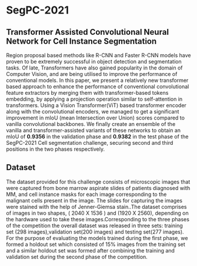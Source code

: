 # SegPC-2021

## Transformer Assisted Convolutional Neural Network for Cell Instance Segmentation

Region proposal based methods like R-CNN and Faster R-CNN models have proven to be extremely successful in object detection and segmentation tasks.  Of late, Transformers have also gained popularity in the domain of Computer Vision, and are being utilised to improve the performance of conventional models.
In this paper, we present a relatively new transformer based approach to enhance the performance of conventional convolutional feature extractors by merging them with transformer-based tokens embedding, by applying a projection operation similar to self-attention in transformers. Using a Vision Transformer(ViT) based transformer encoder along with the convolutional encoders, we managed to get a significant improvement in mIoU (mean Intersection over Union) scores compared to vanilla convolutional backbones. We finally create an ensemble of the vanilla and transformer-assisted variants of these networks to obtain an mIoU of __0.9356__ in the validation phase and __0.9382__ in the test phase of the SegPC-2021 Cell segmentation challenge, securing second and third positions in the two phases respectively.

## Dataset
 The dataset provided for this challenge consists of microscopic images that were captured from bone marrow aspirate slides of patients diagnosed with MM, and cell instance masks for each image corresponding to the malignant cells present in the image. The slides for capturing the images were stained with the help of Jenner-Giemsa stain..The dataset comprises of images in two shapes, ( 2040 X 1536 ) and (1920 X 2560), depending on the hardware used to take these images.Corresponding to the three phases of the competition the overall dataset was released in three sets: training set (298 images),validation set(200 images) and testing set(277 images). For the purpose of evaluating the models trained during the first phase, we formed a holdout set which consisted of 15% images from the training set and a similar holdout set was formed after combining the training and validation set during the second phase of the competition.

